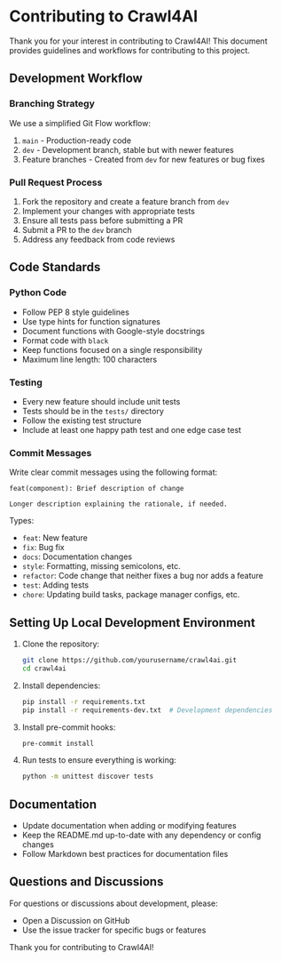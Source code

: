 # Contributing to Crawl4AI

Thank you for your interest in contributing to Crawl4AI! This document provides guidelines and workflows for contributing to this project.

## Development Workflow

### Branching Strategy

We use a simplified Git Flow workflow:

1. `main` - Production-ready code
2. `dev` - Development branch, stable but with newer features
3. Feature branches - Created from `dev` for new features or bug fixes

### Pull Request Process

1. Fork the repository and create a feature branch from `dev`
2. Implement your changes with appropriate tests
3. Ensure all tests pass before submitting a PR
4. Submit a PR to the `dev` branch
5. Address any feedback from code reviews

## Code Standards

### Python Code

- Follow PEP 8 style guidelines
- Use type hints for function signatures
- Document functions with Google-style docstrings
- Format code with `black` 
- Keep functions focused on a single responsibility
- Maximum line length: 100 characters

### Testing

- Every new feature should include unit tests
- Tests should be in the `tests/` directory 
- Follow the existing test structure
- Include at least one happy path test and one edge case test

### Commit Messages

Write clear commit messages using the following format:

```
feat(component): Brief description of change

Longer description explaining the rationale, if needed.
```

Types:
- `feat`: New feature
- `fix`: Bug fix
- `docs`: Documentation changes
- `style`: Formatting, missing semicolons, etc.
- `refactor`: Code change that neither fixes a bug nor adds a feature
- `test`: Adding tests
- `chore`: Updating build tasks, package manager configs, etc.

## Setting Up Local Development Environment

1. Clone the repository:
   ```bash
   git clone https://github.com/yourusername/crawl4ai.git
   cd crawl4ai
   ```

2. Install dependencies:
   ```bash
   pip install -r requirements.txt
   pip install -r requirements-dev.txt  # Development dependencies
   ```

3. Install pre-commit hooks:
   ```bash
   pre-commit install
   ```

4. Run tests to ensure everything is working:
   ```bash
   python -m unittest discover tests
   ```

## Documentation

- Update documentation when adding or modifying features
- Keep the README.md up-to-date with any dependency or config changes
- Follow Markdown best practices for documentation files

## Questions and Discussions

For questions or discussions about development, please:
- Open a Discussion on GitHub
- Use the issue tracker for specific bugs or features

Thank you for contributing to Crawl4AI! 